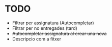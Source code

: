# TODO

- Filtrar per assignatura (Autocompletar)
- Filtrar per no entregades (tard)
- ~~Autocompletar assignatura al crear una nova~~
- Descripcio com a fitxer
